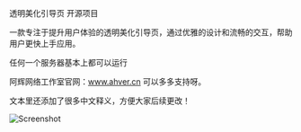 透明美化引导页 开源项目

一款专注于提升用户体验的透明美化引导页，通过优雅的设计和流畅的交互，帮助用户更快上手应用。

任何一个服务器基本上都可以运行

阿辉网络工作室官网：www.ahver.cn 可以多多支持呀。

文本里还添加了很多中文释义，方便大家后续更改！

![Screenshot](https://github.com/user-attachments/assets/55386b0f-baa7-460d-a26c-6950f7e3edbe)
